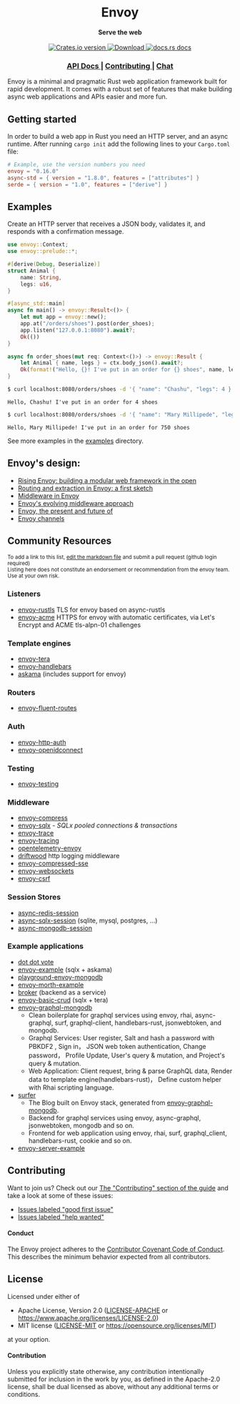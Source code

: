 <h1 align="center">Envoy</h1>
<div align="center">
 <strong>
   Serve the web
 </strong>
</div>

<br />

<div align="center">
  <!-- Crates version -->
  <a href="https://crates.io/crates/envoy">
    <img src="https://img.shields.io/crates/v/envoy.svg?style=flat-square"
    alt="Crates.io version" />
  </a>
  <!-- Downloads -->
  <a href="https://crates.io/crates/envoy">
    <img src="https://img.shields.io/crates/d/envoy.svg?style=flat-square"
      alt="Download" />
  </a>
  <!-- docs.rs docs -->
  <a href="https://docs.rs/envoy">
    <img src="https://img.shields.io/badge/docs-latest-blue.svg?style=flat-square"
      alt="docs.rs docs" />
  </a>
</div>

<div align="center">
  <h3>
    <a href="https://docs.rs/envoy">
      API Docs
    </a>
    <span> | </span>
    <a href="https://github.com/http-rs/envoy/blob/main/.github/CONTRIBUTING.md">
      Contributing
    </a>
    <span> | </span>
    <a href="https://discord.gg/x2gKzst">
      Chat
    </a>
  </h3>
</div>

Envoy is a minimal and pragmatic Rust web application framework built for
rapid development. It comes with a robust set of features that make building
async web applications and APIs easier and more fun.

## Getting started

In order to build a web app in Rust you need an HTTP server, and an async
runtime. After running `cargo init` add the following lines to your
`Cargo.toml` file:

```toml
# Example, use the version numbers you need
envoy = "0.16.0"
async-std = { version = "1.8.0", features = ["attributes"] }
serde = { version = "1.0", features = ["derive"] }
```

## Examples

Create an HTTP server that receives a JSON body, validates it, and responds
with a confirmation message.

```rust
use envoy::Context;
use envoy::prelude::*;

#[derive(Debug, Deserialize)]
struct Animal {
    name: String,
    legs: u16,
}

#[async_std::main]
async fn main() -> envoy::Result<()> {
    let mut app = envoy::new();
    app.at("/orders/shoes").post(order_shoes);
    app.listen("127.0.0.1:8080").await?;
    Ok(())
}

async fn order_shoes(mut req: Context<()>) -> envoy::Result {
    let Animal { name, legs } = ctx.body_json().await?;
    Ok(format!("Hello, {}! I've put in an order for {} shoes", name, legs).into())
}
```

```sh
$ curl localhost:8080/orders/shoes -d '{ "name": "Chashu", "legs": 4 }'
```
```text
Hello, Chashu! I've put in an order for 4 shoes
```

```sh
$ curl localhost:8080/orders/shoes -d '{ "name": "Mary Millipede", "legs": 750 }'
```
```text
Hello, Mary Millipede! I've put in an order for 750 shoes
```

See more examples in the [examples](https://github.com/http-rs/envoy/tree/main/examples) directory.

## Envoy's design:
- [Rising Envoy: building a modular web framework in the open](https://rustasync.github.io/team/2018/09/11/envoy.html)
- [Routing and extraction in Envoy: a first sketch](https://rustasync.github.io/team/2018/10/16/envoy-routing.html)
- [Middleware in Envoy](https://rustasync.github.io/team/2018/11/07/envoy-middleware.html)
- [Envoy's evolving middleware approach](https://rustasync.github.io/team/2018/11/27/envoy-middleware-evolution.html)
- [Envoy, the present and future of](https://blog.yoshuawuyts.com/envoy/)
- [Envoy channels](https://blog.yoshuawuyts.com/envoy-channels/)

## Community Resources
<sub>To add a link to this list, [edit the markdown
file](https://github.com/http-rs/envoy/edit/main/README.md) and
submit a pull request (github login required)</sub><br/><sup>Listing here
does not constitute an endorsement or recommendation from the envoy
team. Use at your own risk.</sup>

### Listeners
* [envoy-rustls](https://github.com/http-rs/envoy-rustls) TLS for envoy based on async-rustls
* [envoy-acme](https://github.com/http-rs/envoy-acme) HTTPS for envoy with automatic certificates, via Let's Encrypt and ACME tls-alpn-01 challenges

### Template engines
* [envoy-tera](https://github.com/jbr/envoy-tera)
* [envoy-handlebars](https://github.com/No9/envoy-handlebars)
* [askama](https://github.com/djc/askama) (includes support for envoy)

### Routers
* [envoy-fluent-routes](https://github.com/mendelt/envoy-fluent-routes)

### Auth
* [envoy-http-auth](https://github.com/chrisdickinson/envoy-http-auth)
* [envoy-openidconnect](https://github.com/malyn/envoy-openidconnect)

### Testing
* [envoy-testing](https://github.com/jbr/envoy-testing)

### Middleware
* [envoy-compress](https://github.com/Fishrock123/envoy-compress)
* [envoy-sqlx](https://github.com/eaze/envoy-sqlx) - _SQLx pooled connections & transactions_
* [envoy-trace](https://github.com/no9/envoy-trace)
* [envoy-tracing](https://github.com/ethanboxx/envoy-tracing)
* [opentelemetry-envoy](https://github.com/asaaki/opentelemetry-envoy)
* [driftwood](https://github.com/jbr/driftwood) http logging middleware
* [envoy-compressed-sse](https://github.com/Yarn/envoy_compressed_sse)
* [envoy-websockets](https://github.com/http-rs/envoy-websockets)
* [envoy-csrf](https://github.com/malyn/envoy-csrf)

### Session Stores
* [async-redis-session](https://github.com/jbr/async-redis-session)
* [async-sqlx-session](https://github.com/jbr/async-sqlx-session) (sqlite, mysql, postgres, ...)
* [async-mongodb-session](https://github.com/yoshuawuyts/async-mongodb-session/)

### Example applications
* [dot dot vote](https://github.com/rtyler/dotdotvote/)
* [envoy-example](https://github.com/jbr/envoy-example) (sqlx + askama)
* [playground-envoy-mongodb](https://github.com/yoshuawuyts/playground-envoy-mongodb)
* [envoy-morth-example](https://github.com/No9/envoy-morth-example/)
* [broker](https://github.com/apibillme/broker/) (backend as a service)
* [envoy-basic-crud](https://github.com/pepoviola/envoy-basic-crud) (sqlx + tera)
* [envoy-graphql-mongodb](https://github.com/zzy/envoy-graphql-mongodb)
  - Clean boilerplate for graphql services using envoy, rhai, async-graphql, surf, graphql-client, handlebars-rust, jsonwebtoken, and mongodb.
  - Graphql Services: User register, Salt and hash a password with PBKDF2 , Sign in， JSON web token authentication, Change password， Profile Update, User's query & mutation, and Project's query & mutation.
  - Web Application: Client request, bring & parse GraphQL data, Render data to template engine(handlebars-rust)， Define custom helper with Rhai scripting language.
* [surfer](https://github.com/zzy/surfer)
  - The Blog built on Envoy stack, generated from [envoy-graphql-mongodb](https://github.com/zzy/envoy-graphql-mongodb).
  - Backend for graphql services using envoy, async-graphql, jsonwebtoken, mongodb and so on.
  - Frontend for web application using envoy, rhai, surf, graphql_client, handlebars-rust, cookie and so on.
* [envoy-server-example](https://github.com/Lomect/envoy-server-example)

## Contributing
Want to join us? Check out our [The "Contributing" section of the
guide][contributing] and take a look at some of these issues:

- [Issues labeled "good first issue"][good-first-issue]
- [Issues labeled "help wanted"][help-wanted]

#### Conduct

The Envoy project adheres to the [Contributor Covenant Code of
Conduct](https://github.com/http-rs/envoy/blob/main/.github/CODE_OF_CONDUCT.md).
This describes the minimum behavior expected from all contributors.

## License

Licensed under either of

- Apache License, Version 2.0 ([LICENSE-APACHE](LICENSE-APACHE) or https://www.apache.org/licenses/LICENSE-2.0)
- MIT license ([LICENSE-MIT](LICENSE-MIT) or https://opensource.org/licenses/MIT)

at your option.

#### Contribution

Unless you explicitly state otherwise, any contribution intentionally submitted
for inclusion in the work by you, as defined in the Apache-2.0 license, shall be
dual licensed as above, without any additional terms or conditions.

[releases]: https://github.com/http-rs/envoy/releases
[contributing]: https://github.com/http-rs/envoy/blob/main/.github/CONTRIBUTING.md
[good-first-issue]: https://github.com/http-rs/envoy/labels/good%20first%20issue
[help-wanted]: https://github.com/http-rs/envoy/labels/help%20wanted
